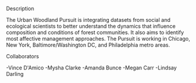 Description

The Urban Woodland Pursuit is integrating datasets from social and ecological scientists to better understand the dynamics that influence composition and conditions of forest communities. It also aims to identify most affective management approaches. The Pursuit is working in Chicago, New York, Baltimore/Washington DC, and Philadelphia metro areas. 


Collaborators

-Vince D'Amico
-Mysha Clarke
-Amanda Bunce
-Megan Carr
-Lindsay Darling